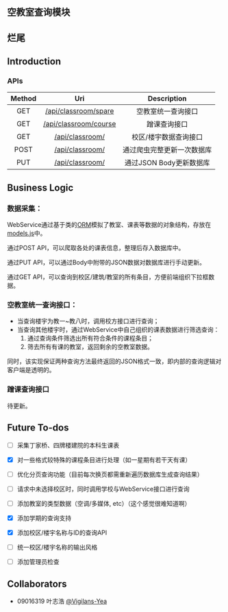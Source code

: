 ## 空教室查询模块
## 烂尾
## Introduction

### APIs

| Method |                 Uri                 |   Description    |
| :----: | :---------------------------------: | :--------------: |
|  GET   | [/api/classroom/spare](index.js#L6) |    空教室统一查询接口     |
|  GET   | [/api/classroom/course](course.js)  |      蹭课查询接口      |
|  GET   |   [/api/classroom/](index.js#L11)   |   校区/楼宇数据查询接口    |
|  POST  |   [/api/classroom/](index.js#L34)   |  通过爬虫完整更新一次数据库   |
|  PUT   |  [/api/classroom/](index.js#L129)   | 通过JSON Body更新数据库 |

## Business Logic

### 数据采集：

WebService通过基于类的[ORM](orm.js)模拟了教室、课表等数据的对象结构，存放在[models.js](models.js)中。

通过POST API，可以爬取各处的课表信息，整理后存入数据库中。  

通过PUT API，可以通过Body中附带的JSON数据对数据库进行手动更新。

通过GET API，可以查询到校区/建筑/教室的所有条目，方便前端组织下拉框数据。

### 空教室统一查询接口：

- 当查询楼宇为教一~教八时，调用校方接口进行查询；
- 当查询其他楼宇时，通过WebService中自己组织的课表数据进行筛选查询：
  1. 通过查询条件筛选出所有符合条件的课程条目；
  2. 筛去所有有课的教室，返回剩余的空教室数据。

同时，该实现保证两种查询方法最终返回的JSON格式一致，即内部的查询逻辑对客户端是透明的。

### 蹭课查询接口

待更新。

## Future To-dos

- [ ] 采集丁家桥、四牌楼建院的本科生课表
- [x] 对一些格式较特殊的课程条目进行处理（如一星期有若干天有课）
- [ ] 优化分页查询功能（目前每次换页都需重新遍历数据库生成查询结果）
- [ ] 请求中未选择校区时，同时调用学校与WebService接口进行查询
- [ ] 添加教室的类型数据（空调/多媒体, etc）（这个感觉很难知道啊）
- [x] 添加学期的查询支持
- [x] 添加校区/楼宇名称与ID的查询API
- [ ] 统一校区/楼宇名称的输出风格
- [ ] 添加管理员检查


## Collaborators

- 09016319 叶志浩 [@Vigilans-Yea](https://github.com/Vigilans-Yea)